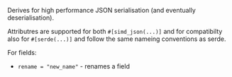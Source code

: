 Derives for high performance JSON serialisation (and eventually deserialisation).

Attributres are supported for both `#[simd_json(...)]` and for compatibilty also for `#[serde(...)]` and follow the same nameing conventions as serde.

For fields:

* `rename = "new_name"` - renames a field